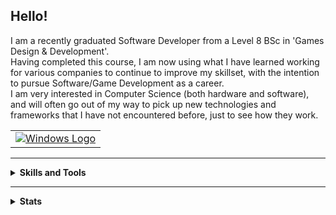 <!DOCTYPE html>
<html lang="en">
    <head>
        <!-- <title>Renegade-Master's GitHub</title> -->
        <meta charset="UTF-8" content="text/markdown, text/html, text/javascript, text/markdown">
        <!-- <script type="text/javascript" src="src/js/such_a_shame_there_is_no.js"></script> -->
        <link rel="stylesheet" type="text/css" href="src/css/style.css">
        <!-- <style>
            table {
                text-align: center;
                border-style: none;
            }
            .badge {
                width: 100px;
                height: 20px;
            }
        </style> -->
    </head>
    <body>
        <h2>Hello!</h2>
        <p>
            I am a recently graduated Software Developer from a Level 8 BSc in 'Games Design & Development'.  <br>
            Having completed this course, I am now using what I have learned working for various companies to continue to improve my skillset, with the intention to pursue Software/Game Development as a career.  <br>
            I am very interested in Computer Science (both hardware and software), and will often go out of my way to pick up new technologies and frameworks that I have not encountered before, just to see how they work.
        </p>
        <table>
            <tr>
                <td><a href="https://github.com/Renegade-Master/"><img class="badge" src="https://img.shields.io/badge/-Github-000000?style=flat&logo=Github&logoColor=white" alt="Windows Logo"></a></td>
            </tr>
        </table>
        <hr>
        <div>
            <details>
                <summary>
                    <b>Skills and Tools</b>
                </summary>
                <h5>Operating Systems:</h5>
                <table>
                    <tr>
                        <td><img class="badge" src="https://img.shields.io/badge/-Windows-1e2229?style=plastic&logo=Windows" alt="Windows Logo"></td>
                        <td><img class="badge" src="https://img.shields.io/badge/-Linux-1e2229?style=plastic&logo=Linux" alt="Linux Logo"></td>
                        <td><img class="badge" src="https://img.shields.io/badge/-Mac_OS-1e2229?style=plastic&logo=Apple" alt="Apple Logo"></td>
                        <td><img class="badge" src="https://img.shields.io/badge/-Android-1e2229?style=plastic&logo=Android" alt="Android Logo"></td>
                    </tr>
                </table>
                <br>
                <h5>Programming Languages and Frameworks:</h5>
                <table>
                    <tr>
                        <td><b>Proficient</b></td>
                        <td><img class="badge" src="https://img.shields.io/badge/-Docker-1e2229?style=plastic&logo=Docker" alt="Docker Logo"></td>
                        <td><img class="badge" src="https://img.shields.io/badge/-Python-1e2229?style=plastic&logo=Python" alt="Python Logo"></td>
                        <td><img class="badge" src="https://img.shields.io/badge/-Java-1e2229?style=plastic&logo=Java" alt="Java Logo"></td>
                        <td><img class="badge" src="https://img.shields.io/badge/-Kotlin-1e2229?style=plastic&logo=Kotlin" alt="Kotlin Logo"></td>
                        <td><img class="badge" src="https://img.shields.io/badge/-CSharp-1e2229?style=plastic&logo=C-Sharp" alt="C# Logo"></td>
                        <td><img class="badge" src="https://img.shields.io/badge/-C++-00599C?style=plastic&logo=CPlusPlus" alt="C++ Logo"></td>
                        <td><img class="badge" src="https://img.shields.io/badge/-C-1e2229?style=plastic&logo=C" alt="C Logo"></td>
                        <td><img class="badge" src="https://img.shields.io/badge/-Git-1e2229?style=plastic&logo=Git" alt="Git Logo"></td>
                    </tr>
                    <tr>
                        <td><b>Familiar</b></td>
                        <td><img class="badge" src="https://img.shields.io/badge/-Kubernetes-1e2229?style=plastic&logo=kubernetes" alt="Kubernetes Logo"></td>
                        <td><img class="badge" src="https://img.shields.io/badge/-AWS-1e2229?style=plastic&logo=amazon-aws" alt="Amazon AWS Logo"></td>
                        <td><img class="badge" src="https://img.shields.io/badge/-JavaScript-1e2229?style=plastic&logo=JavaScript" alt="JavaScript Logo"></td>
                        <td><img class="badge" src="https://img.shields.io/badge/-TypeScript-1e2229?style=plastic&logo=TypeScript" alt="TypeScript Logo"></td>
                        <td><img class="badge" src="https://img.shields.io/badge/-React-1e2229?style=plastic&logo=React" alt="React Logo"></td>
                        <td><img class="badge" src="https://img.shields.io/badge/-SFML-1e2229?style=plastic&logo=SFML" alt="SFML Logo"><a href="https://www.sfml-dev.org/"></a></td>
                        <td><img class="badge" src="https://img.shields.io/badge/-HTML_5-1e2229?style=plastic&logo=HTML5" alt="HTML5 Logo"></td>
                        <td><img class="badge" src="https://img.shields.io/badge/-CSS_3-1e2229?style=plastic&logo=CSS3" alt="CSS3 Logo"></td>
                    </tr>
                    <tr>
                        <td><b>Worked With</b></td>
                        <td><img class="badge" src="https://img.shields.io/badge/-Motorola_68K-1e2229?style=plastic&logo=" alt="M68K Logo"></td>
                        <td><img class="badge" src="https://img.shields.io/badge/-SASS-1e2229?style=plastic&logo=SASS" alt="SASS Logo"></td>
                        <td></td>
                        <td></td>
                        <td></td>
                        <td></td>
                        <td></td>
                        <td></td>
                    </tr>
                </table>
            </details>
        </div>
        <hr>
        <div>
            <details>
                <summary>
                    <b>Stats</b>
                </summary>
                <table>
                    <tr>
                        <th>Personal Account</th><th>University Account</th>
                    </tr>
                    <tr>
                        <td>
                            <img src="https://github-readme-stats.vercel.app/api?username=Renegade-Master&show_icons=true&&theme=dark&hide_border=true" alt="">
                        </td>
                        <td>
                            <img src="https://github-readme-stats.vercel.app/api?username=LitThurles-K00221230&theme=prussian&show_icons=true&&theme=dark&hide_border=true" alt="">
                        </td>
                    </tr>
                    <tr>
                        <td>
                            <img src="https://github-readme-stats.vercel.app/api/top-langs/?username=Renegade-Master&theme=dark&hide_border=true&hide=rich text format" alt="">
                        </td>
                        <td>
                            <img src="https://github-readme-stats.vercel.app/api/top-langs/?username=LitThurles-K00221230&theme=prussian&hide_border=true&hide=rich text format" alt="">
                        </td>
                    </tr>
                </table>
            </details>
        </div>
    </body>
</html>

